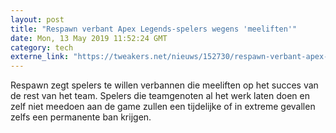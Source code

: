 ```yaml
---
layout: post
title: "Respawn verbant Apex Legends-spelers wegens 'meeliften'"
date: Mon, 13 May 2019 11:52:24 GMT
category: tech
externe_link: "https://tweakers.net/nieuws/152730/respawn-verbant-apex-legends-spelers-wegens-meeliften.html"
---
```


Respawn zegt spelers te willen verbannen die meeliften op het succes van de rest van het team. Spelers die teamgenoten al het werk laten doen en zelf niet meedoen aan de game zullen een tijdelijke of in extreme gevallen zelfs een permanente ban krijgen.<img src="http://feeds.feedburner.com/~r/tweakers/mixed/~4/zM5RClW3vPA" height="1" width="1" alt=""/>
